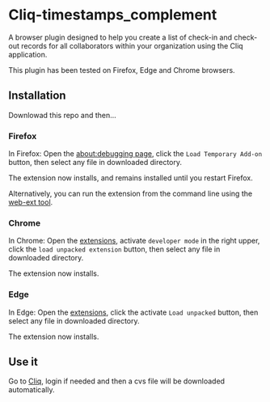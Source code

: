 # Cliq-timestamps_complement
A browser plugin designed to help you create a list of check-in and check-out records for all collaborators within your organization using the Cliq application.

This plugin has been tested on Firefox, Edge and Chrome browsers.

## Installation 
Downlowad this repo and then...

### Firefox
In Firefox: Open the [about:debugging page](about:debugging#/runtime/this-firefox), click the `Load Temporary Add-on` button, then select any file in downloaded directory.

The extension now installs, and remains installed until you restart Firefox.

Alternatively, you can run the extension from the command line using the [web-ext tool](https://extensionworkshop.com/documentation/develop/getting-started-with-web-ext/).

### Chrome
In Chrome: Open the [extensions](chrome://extensions/), activate `developer mode` in the right upper, click the `load unpacked extension` button, then select any file in downloaded directory.

The extension now installs.

### Edge
In Edge: Open the [extensions](edge://extensions/), click the activate `Load unpacked` button, then select any file in downloaded directory.

The extension now installs.

## Use it
Go to [Cliq](https://cliq.zoho.com/), login if needed and then a cvs file will be downloaded automatically.

